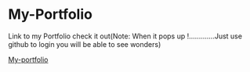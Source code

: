 # My-Portfolio
Link to my Portfolio check it out(Note: When it pops up !.............Just use github to login you will be able to see wonders)

[My-portfolio](https://rk-portfolio-7xx1nf2s4-insanexps-projects.vercel.app/)
